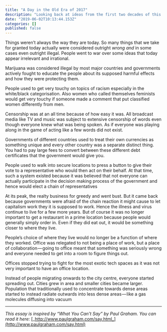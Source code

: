```yaml
---
title: "A Day in the Old Era of 2017"
description: "Looking back at ideas from the first two decades of this century — and how hilarious they seem in hindsight."
date: "2019-06-02T10:13:44.153Z"
categories: []
published: false
---
```


Things weren’t always the way they are today. So many things that we take for granted today actually were considered outright _wrong and_ in some cases even outright illegal. People went to war over some ideas that today appear irrelevant and irrational.

  

Marijuana was considered illegal by most major countries and governments actively fought to educate the people about its supposed harmful effects and how they were protecting them.

People used to get very touchy on topics of racism especially in the white/black categorisation. Also women who called themselves feminists would get very touchy if someone made a comment that put classified women differently from men.

Censorship was at an all time because of how easy it was. All broadcast media like TV and music was subject to extensive censorship of words even though everyone knew what was being spoken. As if everyone was playing along in the game of acting like a few words did not exist.

Governments of different countries used to treat their own currencies as something unique and every other country was a separate distinct thing. You had to pay large fees to convert between these different debt certificates that the government would give you.

People used to walk into secure locations to press a button to give their vote to a representative who would then act on their behalf. At that time, such a system existed because it was believed that not everyone can actually participate in the decision making process of the government and hence would elect a chain of representatives

At its peak, the realty business for greedy and went bust. But it came back because governments were afraid of the chain reaction it might cause to let capitalism work they it is supposed to work. Hence the illness and virus continue to live for a few more years. But of course it was no longer important to get a restaurant in a prime location because people would generally simply order in. Even if they did eat out, it would be something closer to where they live.

People’s choice of where they live would no longer be a function of where they worked. Office was relegated to not being a place of work, but a place of collaboration — going to office meant that something was seriously wrong and everyone needed to get into a room to figure things out.

Offices stopped trying to fight for the most exotic tech spaces as it was not very important to have an office location.

Instead of people migrating onwards to the city centre, everyone started spreading out. Cities grew in area and smaller cities became larger. Population that traditionally used to concentrate towards dense areas started to instead radiate outwards into less dense areas — like a gas molecules diffusing into vacuum

---

_This essay is inspired by “What You Can’t Say” by Paul Graham. You can read it here:_ [_http://www.paulgraham.com/say.html_](http://www.paulgraham.com/say.html)
